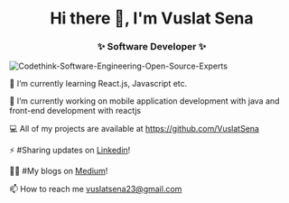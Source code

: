 <!--
**VuslatSena/VuslatSena** is a ✨ _special_ ✨ repository because its `README.md` (this file) appears on your GitHub profile.

Here are some ideas to get you started:

- 🌱 I’m currently learning reactjs
- 👯 I’m looking to collaborate on ...
- 🤔 I’m looking for help with ...
- 💬 Ask me about ...
- 📫 How to reach me: ...
- 😄 Pronouns: ...
- ⚡ Fun fact: ...
-->

<h1 align="center">Hi there 👋, I'm Vuslat Sena</h1>
<h3 align="center">✨ Software Developer ✨</h3>


![Codethink-Software-Engineering-Open-Source-Experts](https://user-images.githubusercontent.com/47564075/111882362-33c4d680-89c6-11eb-8eb1-161ceccfa106.jpg)

🌱 I’m currently learning React.js, Javascript etc.

🔭 I’m currently working on mobile application development with java and front-end development with reactjs

💻 All of my projects are available at https://github.com/VuslatSena 

⚡ #Sharing updates on [Linkedin](https://www.linkedin.com/in/vuslat-sena-emre/)! 

✍🏻 #My blogs on [Medium](https://medium.com/@aeternitas)!

📫 How to reach me vuslatsena23@gmail.com 







